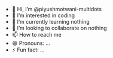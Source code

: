 - 👋 Hi, I’m @piyushmotwani-multidots
- 👀 I’m interested in coding
- 🌱 I’m currently learning nothing
- 💞️ I’m looking to collaborate on nothing
- 📫 How to reach me
- 😄 Pronouns: ...
- ⚡ Fun fact: ...

<!---
piyushmotwani-multidots/piyushmotwani-multidots is a ✨ special ✨ repository because its `README.md` (this file) appears on your GitHub profile.
You can click the Preview link to take a look at your changes.
--->
